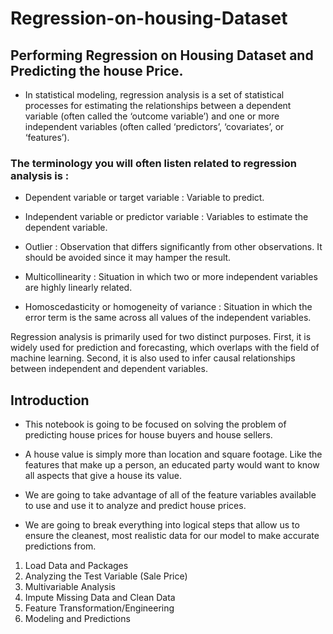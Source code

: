 # Regression-on-housing-Dataset

## Performing Regression on Housing Dataset and Predicting the house Price.

* In statistical modeling, regression analysis is a set of statistical processes for estimating the relationships between a dependent variable (often called the ‘outcome variable’) and one or more independent variables (often called ‘predictors’, ‘covariates’, or ‘features’).
 
### The terminology you will often listen related to regression analysis is :

* Dependent variable or target variable :  Variable to predict.

* Independent variable or predictor variable :  Variables to estimate the dependent variable.

* Outlier :  Observation that differs significantly from other observations. It should be avoided since it may hamper the result. 

* Multicollinearity :  Situation in which two or more independent variables are highly linearly related.

* Homoscedasticity or homogeneity of variance :  Situation in which the error term is the same across all values of the independent variables.


Regression analysis is primarily used for two distinct purposes. First, it is widely used for prediction and forecasting, which overlaps with the field of machine learning. Second, it is also used to infer causal relationships between independent and dependent variables.


## Introduction

* This notebook is going to be focused on solving the problem of predicting house prices for house buyers and house sellers.

* A house value is simply more than location and square footage. Like the features that make up a person, an educated party would want to know all aspects that give a house its value.

* We are going to take advantage of all of the feature variables available to use and use it to analyze and predict house prices.

* We are going to break everything into logical steps that allow us to ensure the cleanest, most realistic data for our model to make accurate predictions from.

 1.    Load Data and Packages
 2.    Analyzing the Test Variable (Sale Price)
 3.    Multivariable Analysis
 4.    Impute Missing Data and Clean Data
 5.    Feature Transformation/Engineering
 6.    Modeling and Predictions
